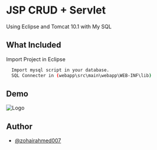 
# JSP CRUD + Servlet

Using Eclipse and Tomcat 10.1 with My SQL 

## What Included

Import Project in Eclipse 
```bash
  Import mysql script in your database.
  SQL Connecter in (webapp\src\main\webapp\WEB-INF\lib)
```
    
## Demo
![Logo](https://dev-to-uploads.s3.amazonaws.com/uploads/articles/th5xamgrr6se0x5ro4g6.png)


## Author

- [@zohairahmed007](https://www.github.com/zohairahmed007)

